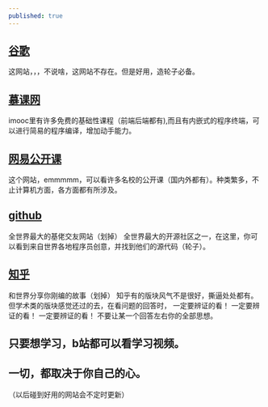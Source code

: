 ```yaml
---
published: true
---
```

## [谷歌](https://www.google.com.hk/)
  这网站，，，不说啥，这网站不存在。但是好用，造轮子必备。
## [慕课网](https://www.imooc.com)
   imooc里有许多免费的基础性课程（前端后端都有),而且有内嵌式的程序终端，可以进行简易的程序编译，增加动手能力。
## [网易公开课](https://open.163.com/)
   这个网站，emmmmm，可以看许多名校的公开课（国内外都有）。种类繁多，不止计算机方面，各方面都有所涉及。
## [github](https://github.com/)
   全世界最大的基佬交友网站（划掉）
   全世界最大的开源社区之一，在这里，你可以看到来自世界各地程序员创意，并找到他们的源代码（轮子）。
## [知乎](https://www.zhihu.com/signup?next=%2F)
   和世界分享你刚编的故事（划掉）
   知乎有的版块风气不是很好，撕逼处处都有。但学术类的版块感觉还过的去，在看问题的回答时，
   一定要辨证的看！
   一定要辨证的看！
   一定要辨证的看！
   不要让某一个回答左右你的全部思想。
## 只要想学习，b站都可以看学习视频。
## 一切，都取决于你自己的心。
（以后碰到好用的网站会不定时更新）
